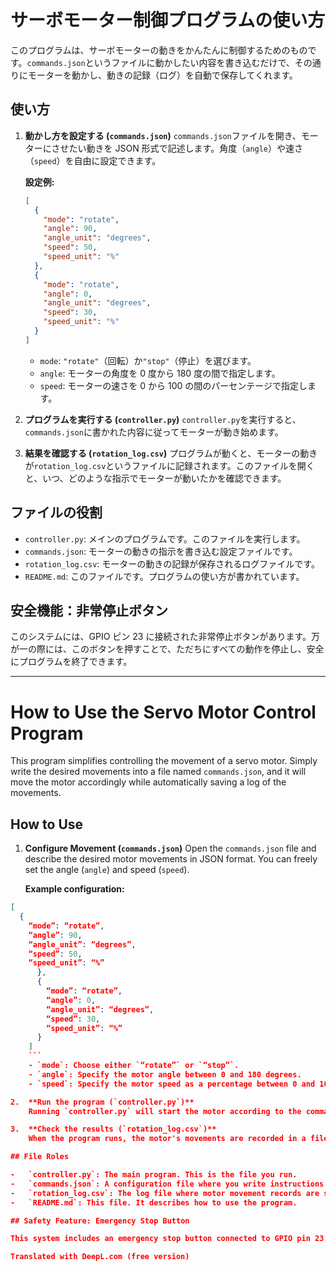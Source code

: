 # サーボモーター制御プログラムの使い方

このプログラムは、サーボモーターの動きをかんたんに制御するためのものです。`commands.json`というファイルに動かしたい内容を書き込むだけで、その通りにモーターを動かし、動きの記録（ログ）を自動で保存してくれます。

## 使い方

1.  **動かし方を設定する (`commands.json`)**
    `commands.json`ファイルを開き、モーターにさせたい動きを JSON 形式で記述します。角度（`angle`）や速さ（`speed`）を自由に設定できます。

    **設定例:**

    ```json
    [
      {
        "mode": "rotate",
        "angle": 90,
        "angle_unit": "degrees",
        "speed": 50,
        "speed_unit": "%"
      },
      {
        "mode": "rotate",
        "angle": 0,
        "angle_unit": "degrees",
        "speed": 30,
        "speed_unit": "%"
      }
    ]
    ```

    - `mode`: `"rotate"`（回転）か`"stop"`（停止）を選びます。
    - `angle`: モーターの角度を 0 度から 180 度の間で指定します。
    - `speed`: モーターの速さを 0 から 100 の間のパーセンテージで指定します。

2.  **プログラムを実行する (`controller.py`)**
    `controller.py`を実行すると、`commands.json`に書かれた内容に従ってモーターが動き始めます。

3.  **結果を確認する (`rotation_log.csv`)**
    プログラムが動くと、モーターの動きが`rotation_log.csv`というファイルに記録されます。このファイルを開くと、いつ、どのような指示でモーターが動いたかを確認できます。

## ファイルの役割

- `controller.py`: メインのプログラムです。このファイルを実行します。
- `commands.json`: モーターの動きの指示を書き込む設定ファイルです。
- `rotation_log.csv`: モーターの動きの記録が保存されるログファイルです。
- `README.md`: このファイルです。プログラムの使い方が書かれています。

## 安全機能：非常停止ボタン

このシステムには、GPIO ピン 23 に接続された非常停止ボタンがあります。万が一の際には、このボタンを押すことで、ただちにすべての動作を停止し、安全にプログラムを終了できます。

---

# How to Use the Servo Motor Control Program

This program simplifies controlling the movement of a servo motor. Simply write the desired movements into a file named `commands.json`, and it will move the motor accordingly while automatically saving a log of the movements.

## How to Use

1.  **Configure Movement (`commands.json`)**
    Open the `commands.json` file and describe the desired motor movements in JSON format. You can freely set the angle (`angle`) and speed (`speed`).

    **Example configuration:**

````json
[
  {
    “mode”: “rotate”,
    “angle”: 90,
    “angle_unit”: “degrees”,
    “speed”: 50,
    “speed_unit”: “%”
      },
      {
        “mode”: “rotate”,
        “angle”: 0,
        “angle_unit”: “degrees”,
        “speed”: 30,
        “speed_unit”: “%”
      }
    ]
    ```
    - `mode`: Choose either `“rotate”` or `“stop”`.
    - `angle`: Specify the motor angle between 0 and 180 degrees.
    - `speed`: Specify the motor speed as a percentage between 0 and 100.

2.  **Run the program (`controller.py`)**
    Running `controller.py` will start the motor according to the commands written in `commands.json`.

3.  **Check the results (`rotation_log.csv`)**
    When the program runs, the motor's movements are recorded in a file named `rotation_log.csv`. Opening this file allows you to see when and under what instructions the motor moved.

## File Roles

-   `controller.py`: The main program. This is the file you run.
-   `commands.json`: A configuration file where you write instructions for the motor's movements.
-   `rotation_log.csv`: The log file where motor movement records are saved.
-   `README.md`: This file. It describes how to use the program.

## Safety Feature: Emergency Stop Button

This system includes an emergency stop button connected to GPIO pin 23. In case of an emergency, pressing this button immediately stops all operations and safely terminates the program.

Translated with DeepL.com (free version)
````

